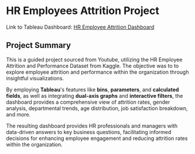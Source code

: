 # HR Employees Attrition Project

Link to Tableau Dashboard: [HR Employee Attrition Dashboard](https://public.tableau.com/views/HRAttritionDashboard_16894485385000/HRAttritionDashboard?:language=en-US&:display_count=n&:origin=viz_share_link)

## Project Summary

This is a guided project sourced from Youtube, utilizing the HR Employee Attrition and Performance Dataset from Kaggle. The objective was to to explore employee attrition and performance within the organization through insightful visualizations.

By employing **Tableau**'s features like **bins**, **parameters**, and **calculated fields**, as well as integrating **dual-axis graphs** and **interactive filters**, the dashboard provides a comprehensive view of attrition rates, gender analysis, departmental trends, age distribution, job satisfaction breakdown, and more.

The resulting dashboard provides HR professionals and managers with data-driven answers to key business questions, facilitating informed decisions for enhancing employee engagement and reducing attrition rates within the organization.
